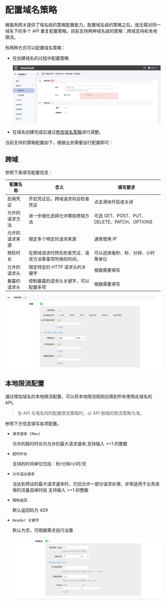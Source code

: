 # 配置域名策略

微服务网关提供了域名级的策略配置能力。配置域名级的策略之后，就无需对同一域名下的多个 API 重复配置策略。目前支持两种域名级的策略：跨域支持和本地限流。

有两种方式可以配置域名策略：

- 在创建域名的过程中配置策略

  ![创建中配置策略](imgs/create-domain-2.png)

- 在域名创建完成后通过[修改域名策略](manage-domain.md#修改域名)进行调整。

当前支持的策略配置如下，根据业务需要自行配置即可：

## 跨域

参照下表填写配置信息：

|配置名称|含义|填写要求|
|--|--|--|
|启用凭证|开启凭证后，跨域请求将会检查凭证|点击滑块开启或关闭|
|允许的请求方法|进一步细化选择允许哪些跨域方法|可选 GET、POST、PUT、DELETE、PATCH、OPTIONS|
|允许的请求来源|限定多个特定的请求来源|通常使用 IP|
|预检时长|在跨域请求时预先检查凭证、请求方法等事项所用的时间，|可以选择毫秒、秒、分钟、小时等单位|
|允许的请求头|限定特定的 HTTP 请求头的关键字|根据需要填写|
|暴露的请求头|控制暴露的请求头关键字，可以配置多项|根据需要填写|

![跨域](imgs/cross-domain.png)

## 本地限流配置

通过增加域名的本地限流配置，可以将本地限流规则应用到所有使用此域名的 API。

> 当 API 与域名同时配置限流策略时，以 API 层级的限流策略为准。

参照下方信息填写各项配置。

- `请求速率 (Max)`

  允许的超时时长内允许的最大请求速率,支持输入 >=1 的整数
  
- `超时时长`

  支持的时间单位包括：秒/分钟/小时/天

- `允许溢出速率`
  
  当达到预设的最大请求速率时，仍旧允许一部分请求处理，非常适用于业务突增的流量高峰时段
  支持输入 >=1 的整数

- `限制返回`
  
  默认返回码为 429

- `Header 关键字`

  默认为空，可根据需求自行设置

  ![本地限流](imgs/local-rate-limit.png)